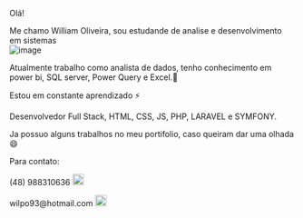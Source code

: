 Olá!

Me chamo William Oliveira, sou estudande de analise e desenvolvimento em sistemas  
![image](https://github.com/will2023a/will2023a/assets/132156519/166210bb-4236-4e8d-8be2-4ca13bc6cc68)


Atualmente trabalho como analista de dados, tenho conhecimento em power bi, SQL server, Power Query e Excel.💞️

Estou em constante aprendizado ⚡

Desenvolvedor Full Stack, HTML, CSS, JS, PHP, LARAVEL e SYMFONY.

Ja possuo alguns trabalhos no meu portifolio, caso queiram dar uma olhada 😄

Para contato:

<p>(48) 988310636   <img src="https://github.com/will2023a/will2023a/assets/132156519/6b6c14c3-c6f8-4738-b5c6-1a42d4ad191a" width="20" height="20"> </p>
wilpo93@hotmail.com  <img src="https://github.com/will2023a/will2023a/assets/132156519/c80b14c4-1e63-4e82-9172-4478f68238a8" width="20" height="20">







<!---
will2023a/will2023a is a ✨ special ✨ repository because its `README.md` (this file) appears on your GitHub profile.
You can click the Preview link to take a look at your changes.
--->
